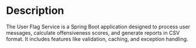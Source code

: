 # Description

The User Flag Service is a Spring Boot application designed to process user messages, calculate offensiveness scores, and generate reports in CSV format. It includes features like validation, caching, and exception handling.
